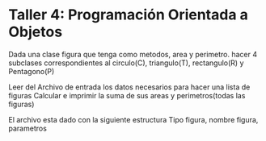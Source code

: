# Taller 4: Programación Orientada a Objetos

Dada una clase figura que tenga como metodos, area y perimetro.
hacer 4 subclases correspondientes al circulo(C), triangulo(T), rectangulo(R) y Pentagono(P)

Leer del Archivo de entrada los datos necesarios para hacer una lista de figuras
Calcular e imprimir la suma de sus areas y perimetros(todas las figuras)

El archivo esta dado con la siguiente estructura
Tipo figura, nombre figura, parametros
